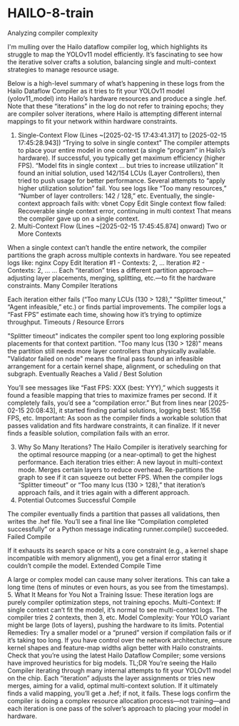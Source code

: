 # HAILO-8-train

Analyzing compiler complexity

I'm mulling over the Hailo dataflow compiler log, which highlights its struggle to map the YOLOv11 model efficiently. It’s fascinating to see how the iterative solver crafts a solution, balancing single and multi-context strategies to manage resource usage.

Below is a high-level summary of what’s happening in these logs from the Hailo Dataflow Compiler as it tries to fit your YOLOv11 model (yolov11_model) into Hailo’s hardware resources and produce a single .hef. Note that these “iterations” in the log do not refer to training epochs; they are compiler solver iterations, where Hailo is attempting different internal mappings to fit your network within hardware constraints.

1. Single-Context Flow (Lines ~[2025-02-15 17:43:41.317] to [2025-02-15 17:45:28.943])
“Trying to solve in single context”
The compiler attempts to place your entire model in one context (a single “program” in Hailo’s hardware).
If successful, you typically get maximum efficiency (higher FPS).
“Model fits in single context ... but tries to increase utilization”
It found an initial solution, used 142/154 LCUs (Layer Controllers), then tried to push usage for better performance.
Several attempts to “apply higher utilization solution” fail.
You see logs like “Too many resources,” “Number of layer controllers: 142 / 128,” etc.
Eventually, the single-context approach fails with:
vbnet
Copy
Edit
Single context flow failed: Recoverable single context error, continuing in multi context
That means the compiler gave up on a single context.
2. Multi-Context Flow (Lines ~[2025-02-15 17:45:45.874] onward)
Two or More Contexts

When a single context can’t handle the entire network, the compiler partitions the graph across multiple contexts in hardware.
You see repeated logs like:
nginx
Copy
Edit
Iteration #1 - Contexts: 2, ...
Iteration #2 - Contexts: 2, ...
...
Each “iteration” tries a different partition approach—adjusting layer placements, merging, splitting, etc.—to fit the hardware constraints.
Many Compiler Iterations

Each iteration either fails (“Too many LCUs (130 > 128),” “Splitter timeout,” “Agent infeasible,” etc.) or finds partial improvements.
The compiler logs a “Fast FPS” estimate each time, showing how it’s trying to optimize throughput.
Timeouts / Resource Errors

"Splitter timeout" indicates the compiler spent too long exploring possible placements for that context partition.
"Too many lcus (130 > 128)" means the partition still needs more layer controllers than physically available.
"Validator failed on node" means the final pass found an infeasible arrangement for a certain kernel shape, alignment, or scheduling on that subgraph.
Eventually Reaches a Valid / Best Solution

You’ll see messages like “Fast FPS: XXX (best: YYY),” which suggests it found a feasible mapping that tries to maximize frames per second.
If it completely fails, you’d see a “compilation error.” But from lines near [2025-02-15 20:08:43], it started finding partial solutions, logging best: 165.156 FPS, etc.
Important: As soon as the compiler finds a workable solution that passes validation and fits hardware constraints, it can finalize. If it never finds a feasible solution, compilation fails with an error.

3. Why So Many Iterations?
The Hailo Compiler is iteratively searching for the optimal resource mapping (or a near-optimal) to get the highest performance.
Each iteration tries either:
A new layout in multi-context mode.
Merges certain layers to reduce overhead.
Re-partitions the graph to see if it can squeeze out better FPS.
When the compiler logs “Splitter timeout” or “Too many lcus (130 > 128),” that iteration’s approach fails, and it tries again with a different approach.
4. Potential Outcomes
Successful Compile

The compiler eventually finds a partition that passes all validations, then writes the .hef file.
You’ll see a final line like “Compilation completed successfully” or a Python message indicating runner.compile() succeeded.
Failed Compile

If it exhausts its search space or hits a core constraint (e.g., a kernel shape incompatible with memory alignment), you get a final error stating it couldn’t compile the model.
Extended Compile Time

A large or complex model can cause many solver iterations.
This can take a long time (tens of minutes or even hours, as you see from the timestamps).
5. What It Means for You
Not a Training Issue: These iteration logs are purely compiler optimization steps, not training epochs.
Multi-Context: If single context can’t fit the model, it’s normal to see multi-context logs. The compiler tries 2 contexts, then 3, etc.
Model Complexity: Your YOLO variant might be large (lots of layers), pushing the hardware to its limits.
Potential Remedies:
Try a smaller model or a “pruned” version if compilation fails or if it’s taking too long.
If you have control over the network architecture, ensure kernel shapes and feature-map widths align better with Hailo constraints.
Check that you’re using the latest Hailo Dataflow Compiler; some versions have improved heuristics for big models.
TL;DR
You’re seeing the Hailo Compiler iterating through many internal attempts to fit your YOLOv11 model on the chip. Each “iteration” adjusts the layer assignments or tries new merges, aiming for a valid, optimal multi-context solution. If it ultimately finds a valid mapping, you’ll get a .hef; if not, it fails. These logs confirm the compiler is doing a complex resource allocation process—not training—and each iteration is one pass of the solver’s approach to placing your model in hardware.
